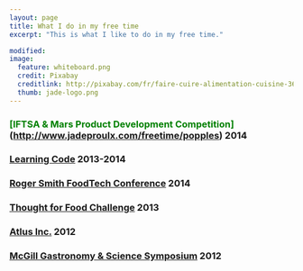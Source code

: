 ```yaml
---
layout: page
title: What I do in my free time
excerpt: "This is what I like to do in my free time."

modified: 
image: 
  feature: whiteboard.png
  credit: Pixabay 
  creditlink: http://pixabay.com/fr/faire-cuire-alimentation-cuisine-366875/
  thumb: jade-logo.png
---
```


### <span style="color:green">[IFTSA & Mars Product Development Competition]</span>(http://www.jadeproulx.com/freetime/popples)   2014 

### [Learning Code](http://www.jadeproulx.com/freetime/code)           2013-2014   

### [Roger Smith FoodTech Conference](http://www.jadeproulx.com/freetime/FoodTechConference)  2014 

### [Thought for Food Challenge](http://www.jadeproulx.com/freetime/TFF)        2013

### [Atlus Inc.](http://www.jadeproulx.com/freetime/Atlus)     2012

### [McGill Gastronomy & Science Symposium](http://www.jadeproulx.com/freetime/mcgillsymposium)    2012


